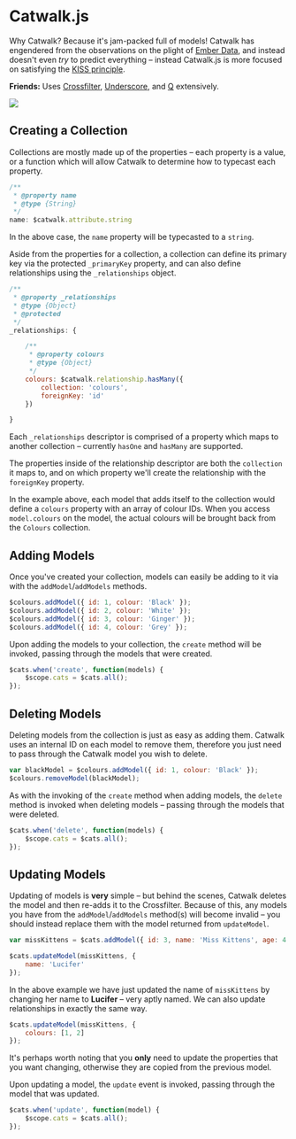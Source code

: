 Catwalk.js
======

Why Catwalk? Because it's jam-packed full of models! Catwalk has engendered from the observations on the plight of <a href="https://github.com/emberjs/data" target="_blank">Ember Data</a>, and instead doesn't even *try* to predict everything &ndash; instead Catwalk.js is more focused on satisfying the <a href="http://en.wikipedia.org/wiki/KISS_principle" target="_blank">KISS principle</a>.

**Friends:** Uses <a href="https://github.com/square/crossfilter" target="_blank">Crossfilter</a>, <a href="http://underscorejs.org/" target="_blank">Underscore</a>, and <a href="https://github.com/kriskowal/q" target="_blank">Q</a> extensively.

<img src="http://fc06.deviantart.net/fs37/i/2008/265/2/8/Cat_silhouette_by_valsgalore.png" />

Creating a Collection
-----

Collections are mostly made up of the properties &ndash; each property is a value, or a function which will allow Catwalk to determine how to typecast each property.

```javascript
/**
 * @property name
 * @type {String}
 */
name: $catwalk.attribute.string
```

In the above case, the `name` property will be typecasted to a `string`.

Aside from the properties for a collection, a collection can define its primary key via the protected `_primaryKey` property, and can also define relationships using the `_relationships` object.

```javascript
/**
 * @property _relationships
 * @type {Object}
 * @protected
 */
_relationships: {

    /**
     * @property colours
     * @type {Object}
     */
    colours: $catwalk.relationship.hasMany({
        collection: 'colours',
        foreignKey: 'id'
    })

}
```

Each `_relationships` descriptor is comprised of a property which maps to another collection &ndash; currently `hasOne` and `hasMany` are supported.

The properties inside of the relationship descriptor are both the `collection` it maps to, and on which property we'll create the relationship with the `foreignKey` property.

In the example above, each model that adds itself to the collection would define a `colours` property with an array of colour IDs. When you access `model.colours` on the model, the actual colours will be brought back from the `Colours` collection.

Adding Models
-----

Once you've created your collection, models can easily be adding to it via with the `addModel`/`addModels` methods.

```javascript
$colours.addModel({ id: 1, colour: 'Black' });
$colours.addModel({ id: 2, colour: 'White' });
$colours.addModel({ id: 3, colour: 'Ginger' });
$colours.addModel({ id: 4, colour: 'Grey' });
```

Upon adding the models to your collection, the `create` method will be invoked, passing through the models that were created.

```javascript
$cats.when('create', function(models) {
    $scope.cats = $cats.all();
});
```

Deleting Models
-----

Deleting models from the collection is just as easy as adding them. Catwalk uses an internal ID on each model to remove them, therefore you just need to pass through the Catwalk model you wish to delete.

```javascript
var blackModel = $colours.addModel({ id: 1, colour: 'Black' });
$colours.removeModel(blackModel);
```

As with the invoking of the `create` method when adding models, the `delete` method is invoked when deleting models &ndash; passing through the models that were deleted.

```javascript
$cats.when('delete', function(models) {
    $scope.cats = $cats.all();
});
```

Updating Models
-----

Updating of models is **very** simple &ndash; but behind the scenes, Catwalk deletes the model and then re-adds it to the Crossfilter. Because of this, any models you have from the `addModel`/`addModels` method(s) will become invalid &ndash; you should instead replace them with the model returned from `updateModel`.

```javascript
var missKittens = $cats.addModel({ id: 3, name: 'Miss Kittens', age: 4, colours: [1, 2, 3, 4] });

$cats.updateModel(missKittens, {
    name: 'Lucifer'
});
```

In the above example we have just updated the name of `missKittens` by changing her name to **Lucifer** &ndash; very aptly named. We can also update relationships in exactly the same way.

```javascript
$cats.updateModel(missKittens, {
    colours: [1, 2]
});
```

It's perhaps worth noting that you **only** need to update the properties that you want changing, otherwise they are copied from the previous model.

Upon updating a model, the `update` event is invoked, passing through the model that was updated.

```javascript
$cats.when('update', function(model) {
    $scope.cats = $cats.all();
});
```
